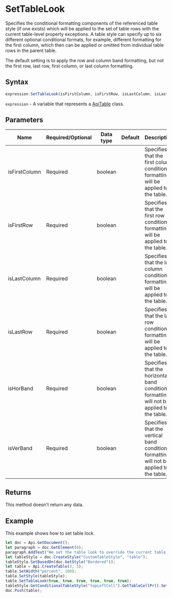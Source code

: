 # SetTableLook

Specifies the conditional formatting components of the referenced table style (if one exists) 
which will be applied to the set of table rows with the current table-level property exceptions. A table style 
can specify up to six different optional conditional formats, for example, different formatting for the first column, 
which then can be applied or omitted from individual table rows in the parent table.

The default setting is to apply the row and column band formatting, but not the first row, last row, first 
column, or last column formatting.

## Syntax

```javascript
expression.SetTableLook(isFirstColumn, isFirstRow, isLastColumn, isLastRow, isHorBand, isVerBand);
```

`expression` - A variable that represents a [ApiTable](../ApiTable.md) class.

## Parameters

| **Name** | **Required/Optional** | **Data type** | **Default** | **Description** |
| ------------- | ------------- | ------------- | ------------- | ------------- |
| isFirstColumn | Required | boolean |  | Specifies that the first column conditional formatting will be applied to the table. |
| isFirstRow | Required | boolean |  | Specifies that the first row conditional formatting will be applied to the table. |
| isLastColumn | Required | boolean |  | Specifies that the last column conditional formatting will be applied to the table. |
| isLastRow | Required | boolean |  | Specifies that the last row conditional formatting will be applied to the table. |
| isHorBand | Required | boolean |  | Specifies that the horizontal band conditional formatting will not be applied to the table. |
| isVerBand | Required | boolean |  | Specifies that the vertical band conditional formatting will not be applied to the table. |

## Returns

This method doesn't return any data.

## Example

This example shows how to set table lock.

```javascript
let doc = Api.GetDocument();
let paragraph = doc.GetElement(0);
paragraph.AddText("We set the table look to override the current table style:");
let tableStyle = doc.CreateStyle("CustomTableStyle", "table");
tableStyle.SetBasedOn(doc.GetStyle("Bordered"));
let table = Api.CreateTable(3, 3);
table.SetWidth("percent", 100);
table.SetStyle(tableStyle);
table.SetTableLook(true, true, true, true, true, true);
tableStyle.GetConditionalTableStyle("topLeftCell").GetTableCellPr().SetShd("clear", 255, 111, 61);
doc.Push(table);
```
